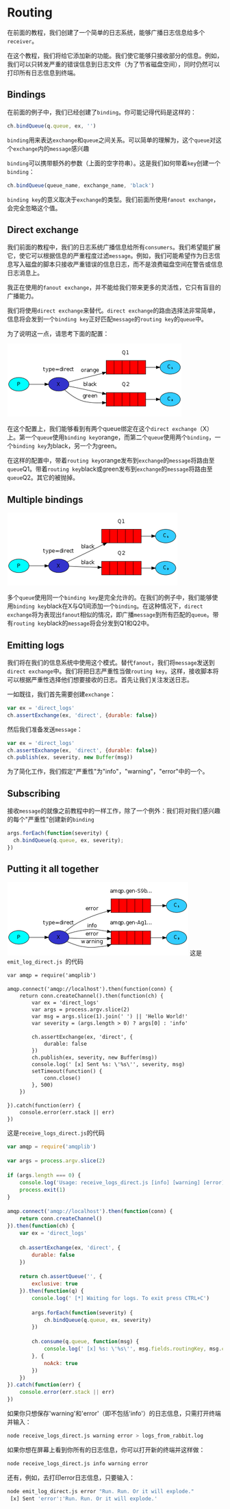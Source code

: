 # Routing

在前面的教程，我们创建了一个简单的日志系统，能够广播日志信息给多个`receiver`。

在这个教程，我们将给它添加新的功能。我们使它能够只接收部分的信息。例如，我们可以只转发严重的错误信息到日志文件（为了节省磁盘空间），同时仍然可以打印所有日志信息到终端。

## Bindings
在前面的例子中，我们已经创建了`binding`。你可能记得代码是这样的：
```javascript
ch.bindQueue(q.queue, ex, '')
```
`binding`用来表达`exchange`和`queue`之间关系。可以简单的理解为，这个`queue`对这个`exchange`内的`message`感兴趣

`binding`可以携带额外的参数（上面的空字符串）。这是我们如何带着`key`创建一个`binding`：
```javascript
ch.bindQueue(queue_name, exchange_name, 'black')
```
`binding key`的意义取决于`exchange`的类型。我们前面所使用`fanout exchange`，会完全忽略这个值。

## Direct exchange
我们前面的教程中，我们的日志系统广播信息给所有`consumers`。我们希望能扩展它，使它可以根据信息的严重程度过滤`message`。例如，我们可能希望作为日志信息写入磁盘的脚本只接收严重错误的信息日志，而不是浪费磁盘空间在警告或信息日志消息上。

我正在使用的`fanout exchange`，并不能给我们带来更多的灵活性，它只有盲目的广播能力。

我们将使用`direct exchange`来替代。`direct exchange`的路由选择法非常简单，信息将会发到一个`binding key`正好匹配`message`的`routing key`的`queue`中。

为了说明这一点，请思考下面的配置：

![ALT TEXT](./direct-exchange.png)

在这个配置上，我们能够看到有两个queue绑定在这个`direct exchange`（X）上。第一个`queue`使用`binding key`orange，而第二个`queue`使用两个`binding`，一个`binding key`为black，另一个为green。

在这样的配置中，带着`routing key`orange发布到`exchange`的`message`将路由至`queue`Q1。带着`routing key`black或green发布到`exchange`的`message`将路由至`queue`Q2。其它的被抛掉。

## Multiple bindings

![ALT TEXT](./direct-exchange-multiple.png)

多个`queue`使用同一个`binding key`是完全允许的。在我们的例子中，我们能够使用`binding key`black在X与Q1间添加一个`binding`。在这种情况下，`direct exchange`将为表现出`fanout`相似的情况，即广播`message`到所有匹配的`queue`。带有`routing key`black的`message`将会分发到Q1和Q2中。

## Emitting logs
我们将在我们的信息系统中使用这个模式。替代`fanout`，我们将`message`发送到`direct exchange`中。我们将把日志严重性当做`routing key`。这样，接收脚本将可以根据严重性选择他们想要接收的日志。首先让我们关注发送日志。

一如既往，我们首先需要创建`exchange`：
```javascript
var ex = 'direct_logs'
ch.assertExchange(ex, 'direct', {durable: false})
```
然后我们准备发送`message`：
```javascript
var ex = 'direct_logs'
ch.assertExchange(ex, 'direct', {durable: false})
ch.publish(ex, severity, new Buffer(msg))
```
为了简化工作，我们假定"严重性"为"info"，"warning"，"error"中的一个。

## Subscribing
接收`message`的就像之前教程中的一样工作，除了一个例外：我们将对我们感兴趣的每个"严重性"创建新的`binding`
```javascript
args.forEach(function(severity) {
  ch.bindQueue(q.queue, ex, severity);
})
```

## Putting it all together
![ALT TEXT](./python-four.png)
这是`emit_log_direct.js `的代码
```javascirpt
var amqp = require('amqplib')

amqp.connect('amqp://localhost').then(function(conn) {
	return conn.createChannel().then(function(ch) {
		var ex = 'direct_logs'
		var args = process.argv.slice(2)
		var msg = args.slice(1).join(' ') || 'Hello World!'
		var severity = (args.length > 0) ? args[0] : 'info'

		ch.assertExchange(ex, 'direct', {
			durable: false
		})
		ch.publish(ex, severity, new Buffer(msg))
		console.log(' [x] Sent %s: \'%s\'', severity, msg)
		setTimeout(function() {
			conn.close()
		}, 500)
	})

}).catch(function(err) {
	console.error(err.stack || err)
})
```
这是`receive_logs_direct.js`的代码
```javascript
var amqp = require('amqplib')

var args = process.argv.slice(2)

if (args.length === 0) {
	console.log('Usage: receive_logs_direct.js [info] [warning] [error]')
	process.exit(1)
}

amqp.connect('amqp://localhost').then(function(conn) {
	return conn.createChannel()
}).then(function(ch) {
	var ex = 'direct_logs'

	ch.assertExchange(ex, 'direct', {
		durable: false
	})

	return ch.assertQueue('', {
		exclusive: true
	}).then(function(q) {
		console.log(' [*] Waiting for logs. To exit press CTRL+C')

		args.forEach(function(severity) {
			ch.bindQueue(q.queue, ex, severity)
		})

		ch.consume(q.queue, function(msg) {
			console.log(' [x] %s: \'%s\'', msg.fields.routingKey, msg.content.toString())
		}, {
			noAck: true
		})
	})
}).catch(function(err) {
	console.error(err.stack || err)
})

```
如果你只想保存'warning'和'error'（即不包括'info'）的日志信息，只需打开终端并输入：
```bash
node receive_logs_direct.js warning error > logs_from_rabbit.log
```
如果你想在屏幕上看到你所有的日志信息，你可以打开新的终端并这样做：
```bash
node receive_logs_direct.js info warning error
```
还有，例如，去打印error日志信息，只要输入：
```bash
node emit_log_direct.js error "Run. Run. Or it will explode."
 [x] Sent 'error':'Run. Run. Or it will explode.'
```
